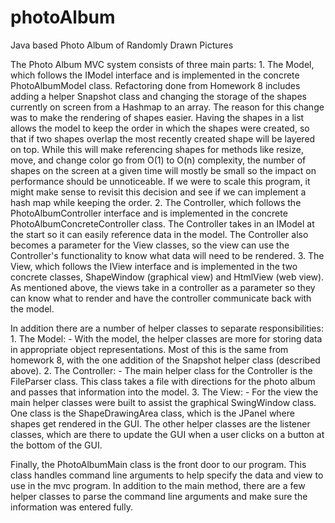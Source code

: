 # photoAlbum
Java based Photo Album of Randomly Drawn Pictures

The Photo Album MVC system consists of three main parts:
    1. The Model, which follows the IModel interface and is implemented in the concrete
       PhotoAlbumModel class. Refactoring done from Homework 8 includes adding a helper Snapshot
       class and changing the storage of the shapes currently on screen from a Hashmap to an array.
       The reason for this change was to make the rendering of shapes easier. Having the shapes in a
       list allows the model to keep the order in which the shapes were created, so that if two
       shapes overlap the most recently created shape will be layered on top. While this will make
       referencing shapes for methods like resize, move, and change color go from O(1) to O(n)
       complexity, the number of shapes on the screen at a given time will mostly be small so the
       impact on performance should be unnoticeable. If we were to scale this program, it might
       make sense to revisit this decision and see if we can implement a hash map while keeping the
       order.
    2. The Controller, which follows the PhotoAlbumController interface and is implemented in the
       concrete PhotoAlbumConcreteController class. The Controller takes in an IModel at the start
       so it can easily reference data in the model. The Controller also becomes a parameter for
       the View classes, so the view can use the Controller's functionality to know what data will
       need to be rendered.
    3. The View, which follows the IView interface and is implemented in the two concrete classes,
       ShapeWindow (graphical view) and HtmlView (web view). As mentioned above, the views take in
       a controller as a parameter so they can know what to render and have the controller
       communicate back with the model.

In addition there are a number of helper classes to separate responsibilities:
    1. The Model:
        - With the model, the helper classes are more for storing data in appropriate object
          representations. Most of this is the same from homework 8, with the one addition of the
          Snapshot helper class (described above).
    2. The Controller:
        - The main helper class for the Controller is the FileParser class. This class takes a file
          with directions for the photo album and passes that information into the model.
    3. The View:
        - For the view the main helper classes were built to assist the graphical SwingWindow class.
          One class is the ShapeDrawingArea class, which is the JPanel where shapes get rendered in
          the GUI. The other helper classes are the listener classes, which are there to update the
          GUI when a user clicks on a button at the bottom of the GUI.

Finally, the PhotoAlbumMain class is the front door to our program. This class handles command line
arguments to help specify the data and view to use in the mvc program. In addition to the main
method, there are a few helper classes to parse the command line arguments and make sure the
information was entered fully.

